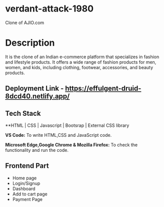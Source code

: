 # verdant-attack-1980
Clone of AJIO.com
# Description
It is the clone of an Indian e-commerce platform that specializes in fashion and lifestyle products. It offers a wide range of fashion products for men, women, and kids, including clothing, footwear, accessories, and beauty products.

## Deployment Link - https://effulgent-druid-8dcd40.netlify.app/

## Tech Stack

**HTML | CSS | Javascript | Bootsrap | External CSS library



**VS Code:** To write HTML,CSS and JavaScript code.

**Microsoft Edge,Google Chrome & Mozilla Firefox:** To check the functionality and run the code.

## Frontend Part

- Home page
- Login/Signup
- Dashboard
- Add to cart page
- Payment Page
